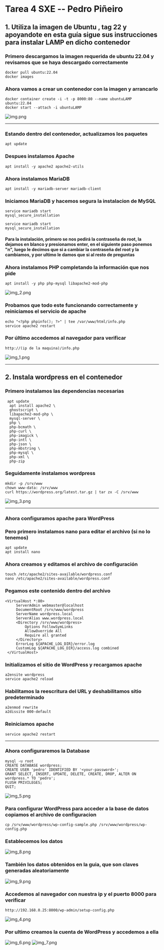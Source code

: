 # Tarea 4 SXE -- Pedro Piñeiro
## 1. Utiliza la imagen de Ubuntu , tag 22 y apoyandote en esta guía sigue sus instrucciones para instalar LAMP en dicho contenedor
### Primero descargamos la imagen requerida de ubuntu 22.04 y revisamos que se haya descargado correctamente
```
docker pull ubuntu:22.04
docker images
```
### Ahora vamos a crear un contenedor con la imagen y arrancarlo 
```
docker container create -i -t -p 8000:80 --name ubuntuLAMP ubuntu:22.04
docker start --attach -i ubuntuLAMP
```
![img.png](images/img.png)
___
### Estando dentro del contenedor, actualizamos los paquetes
```
apt update
```
### Despues instalamos Apache
```
apt install -y apache2 apache2-utils
```
### Ahora instalamos MariaDB
```
apt install -y mariadb-server mariadb-client
```
### Iniciamos MariaDB y hacemos segura la instalacion de MySQL
```
service mariadb start
mysql_secure_installation
```
```
service mariadb start
mysql_secure_installation
```
#### Para la instalación, primero se nos pedirá la contraseña de root, la dejamos en blanco y presionamos enter, en el siguiente paso ponemos "n", luego le decimos que si a cambiar la contraseña del root y la cambiamos, y por ultimo le damos que si al resto de preguntas

### Ahora instalamos PHP completando la información que nos pide
```
apt install -y php php-mysql libapache2-mod-php
```
![img_2.png](images/img_2.png)
### Probamos que todo este funcionando correctamente y reiniciamos el servicio de apache
```
echo "<?php phpinfo(); ?>" | tee /var/www/html/info.php
service apache2 restart
```
### Por último accedemos al navegador para verificar
```
http://(ip de la maquina)/info.php
```
![img_1.png](images/img_1.png)
___
## 2. Instala wordpress en el contenedor
### Primero instalamos las dependencias necesarias
```
 apt update
  apt install apache2 \
  ghostscript \
  libapache2-mod-php \
  mysql-server \
  php \
  php-bcmath \
  php-curl \
  php-imagick \
  php-intl \
  php-json \
  php-mbstring \
  php-mysql \
  php-xml \
  php-zip
```
### Seguidamente instalamos wordpress
```
mkdir -p /srv/www
chown www-data: /srv/www
curl https://wordpress.org/latest.tar.gz | tar zx -C /srv/www
```
![img_3.png](images/img_3.png)
___
### Ahora configuramos apache para WordPress
### Pero primero instalamos nano para editar el archivo (si no lo tenemos)
```
apt update
apt install nano
```
### Ahora creamos y editamos el archivo de configuración 
```
touch /etc/apache2/sites-available/wordpress.conf
nano /etc/apache2/sites-available/wordpress.conf
```
### Pegamos este contenido dentro del archivo
```
<VirtualHost *:80>
     ServerAdmin webmaster@localhost
     DocumentRoot /srv/www/wordpress
     ServerName wordpress.local
     ServerAlias www.wordpress.local
     <Directory /srv/www/wordpress>
         Options FollowSymLinks
         AllowOverride All
         Require all granted
     </Directory>
     ErrorLog ${APACHE_LOG_DIR}/error.log
     CustomLog ${APACHE_LOG_DIR}/access.log combined
 </VirtualHost>
```
### Initializamos el sitio de WordPress y recargamos apache
```
a2ensite wordpress
service apache2 reload
```
### Habilitamos la reescritura del URL y deshabilitamos sitio predeterminado
```
a2enmod rewrite
a2dissite 000-default
```
### Reiniciamos apache
```
service apache2 restart
```
___
### Ahora configuraremos la Database
```
mysql -u root
CREATE DATABASE wordpress;
CREATE USER 'pedro' IDENTIFIED BY '<your-password>';
GRANT SELECT, INSERT, UPDATE, DELETE, CREATE, DROP, ALTER ON wordpress.* TO 'pedro';
FLUSH PRIVILEGES;
QUIT;
```
![img_5.png](images/img_5.png)

### Para configurar WordPress para acceder a la base de datos copiamos el archivo de configuracion
```
cp /srv/www/wordpress/wp-config-sample.php /srv/www/wordpress/wp-config.php
```
### Establecemos los datos
![img_8.png](images/img_8.png)
### También los datos obtenidos en la guia, que son claves generadas aleatoriamente
![img_9.png](images/img_9.png)
### Accedemos al navegador con nuestra ip y el puerto 8000 para verificar
```
http://192.168.0.25:8000/wp-admin/setup-config.php
```
![img_4.png](images/img_4.png)
### Por ultimo creamos la cuenta de WordPress y accedemos a ella
![img_6.png](images/img_6.png)
![img_7.png](images/img_7.png)